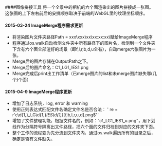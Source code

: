 ####图像拼接工具
将一个全景中的相机的六个面渲染出的图片拼接成一张图。
这张图的上下左右前后的安排顺序取决于前端的WebGL里的纹理坐标顺序。

#### 2015-03-24 ImageMerge程序需求更新
- 将渲染图片文件夹路径Path = xxx\xxx\xx\xx:xx:xx\赋给ImageMerge程序
- 程序通过os.walk自动检测文件夹中所有路径下的图片名，检测到一个文件夹下含有六个面全部渲好的场景（即f,l,r,b,d,u全有），自动merge六张图片为一张。
- Merge后的图片存储在OutputPath之下。
- Merge后的图片命名：C1_LG1_IES1.png
- Merge完成后print出工作清单（已merge图片的list和未merge图片缺失哪(几个)个面）

#### 2015-04-9 ImageMerge程序更新
- 增加了日志系统，log, error 和 warning
- 使用正则表达式匹配文件名确定文件名是否合法：
' re = r'c\d{1,}_LG\d{1,}_IES\d{1,}_[f,b,l,r,u,d].png$' '
- 增加了文件整理功能，根据文件名的，例如：“c1_LG1_IES1_u.png”，用下划线作为分隔符号隔离出文件路径，把六个面的文件归档到对应的文件夹下面。
- 整个工作的流程变为先分流到文件夹内，通过os.walk遍历所有的目录之后，确定是否有文件缺失。
